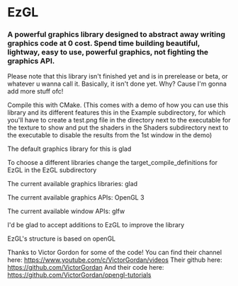 # EzGL

### A powerful graphics library designed to abstract away writing graphics code at 0 cost. Spend time building beautiful, lightway, easy to use, powerful graphics, not fighting the graphics API. 

Please note that this library isn't finished yet and is in prerelease or beta, or whatever u wanna call it. Basically, it isn't done yet. Why? Cause I'm gonna add more stuff ofc!

Compile this with CMake. (This comes with a demo of how you can use this library and its different features this in the Example subdirectory, for which you'll have to create a test.png file in the directory next to the executable for the texture to show and put the shaders in the Shaders subdirectory next to the executable to disable the results from the 1st window in the demo)

The default graphics library for this is glad

To choose a different libraries change the target_compile_definitions for EzGL in the EzGL subdirectory

The current available graphics libraries:
glad

The current available graphics APIs:
OpenGL 3

The current available window APIs:
glfw

I'd be glad to accept additions to EzGL to improve the library

EzGL's structure is based on openGL

Thanks to Victor Gordon for some of the code!
You can find their channel here: https://www.youtube.com/c/VictorGordan/videos
Their github here: https://github.com/VictorGordan
And their code here: https://github.com/VictorGordan/opengl-tutorials
